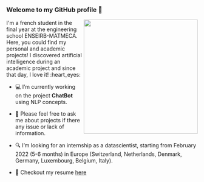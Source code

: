 ### Welcome to my GitHub profile 👋
<img align="right" width="300" height="300" src="https://user-images.githubusercontent.com/56866008/133479879-77c611ef-bb46-450c-afa6-c07fab814869.gif">
I'm a french student in the final year at the engineering school ENSEIRB-MATMECA. Here, you could find my personal and academic projects! I discovered artificial intelligence during an academic project and since that day, I love it! :heart_eyes: 

- :computer: I’m currently working on the project **ChatBot** using NLP concepts.

- 💬 Please feel free to ask me about projects if there any issue or lack of information.

- :mag: I’m looking for an internship as a datascientist, starting from February 2022 (5-6 months) in Europe (Switzerland, Netherlands, Denmark, Germany, Luxembourg, Belgium, Italy).

- 📝 Checkout my resume [here]()

<!--
**lbrejon/lbrejon** is a ✨ _special_ ✨ repository because its `README.md` (this file) appears on your GitHub profile.

Here are some ideas to get you started:

- 🔭 I’m currently working on ...
- 🌱 I’m currently learning ...
- 👯 I’m looking to collaborate on ...
- 🤔 I’m looking for help with ...
- 💬 Ask me about ...
- 📫 How to reach me: ...
- 😄 Pronouns: ...
- ⚡ Fun fact: ...


- 📫 How to reach me: https://www.linkedin.com/in/louisbrejon/
- louis.brejon.ia@gmail.com

-->

